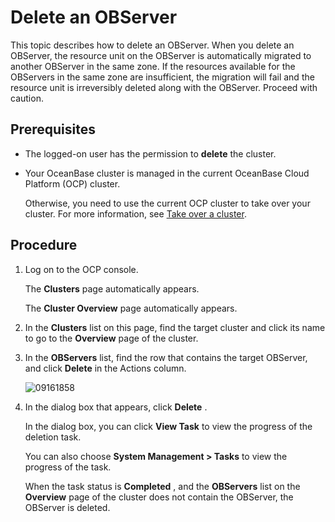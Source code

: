 Delete an OBServer
=======================================

This topic describes how to delete an OBServer. When you delete an OBServer, the resource unit on the OBServer is automatically migrated to another OBServer in the same zone. If the resources available for the OBServers in the same zone are insufficient, the migration will fail and the resource unit is irreversibly deleted along with the OBServer. Proceed with caution.

Prerequisites
----------------------------------

* The logged-on user has the permission to **delete** the cluster.



* Your OceanBase cluster is managed in the current OceanBase Cloud Platform (OCP) cluster.

  Otherwise, you need to use the current OCP cluster to take over your cluster. For more information, see [Take over a cluster](../1.takeover-cluster.md).





Procedure
------------------------------

1. Log on to the OCP console.

   The **Clusters** page automatically appears.

   The **Cluster Overview** page automatically appears.


2. In the **Clusters** list on this page, find the target cluster and click its name to go to the **Overview** page of the cluster.



3. In the **OBServers** list, find the row that contains the target OBServer, and click **Delete** in the Actions column.

   ![09161858](https://help-static-aliyun-doc.aliyuncs.com/assets/img/en-US/0620818461/p327413.png)


4. In the dialog box that appears, click **Delete** .

   In the dialog box, you can click **View Task** to view the progress of the deletion task.

   You can also choose **System Management \> Tasks** to view the progress of the task.

   When the task status is **Completed** , and the **OBServers** list on the **Overview** page of the cluster does not contain the OBServer, the OBServer is deleted.
